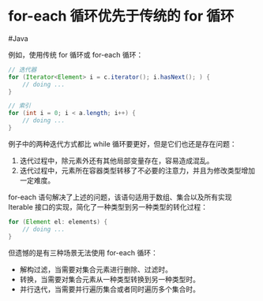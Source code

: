 # for-each 循环优先于传统的 for 循环
#Java 

例如，使用传统 for 循环或 for-each 循环：

```java
// 迭代器
for (Iterator<Element> i = c.iterator(); i.hasNext(); ) {
    // doing ...
}

// 索引
for (int i = 0; i < a.length; i++) {
    // doing ...
}
```

例子中的两种迭代方式都比 while 循环要更好，但是它们也还是存在问题：

1. 迭代过程中，除元素外还有其他局部变量存在，容易造成混乱。
2. 迭代过程中，元素所在容器类型转移了不必要的注意力，并且为修改类型增加一定难度。

for-each 语句解决了上述的问题，该语句适用于数组、集合以及所有实现 Iterable 接口的实现，简化了一种类型到另一种类型的转化过程：

```java
for (Element el: elements) {
    // doing ...
}
```

但遗憾的是有三种场景无法使用 for-each 循环：
+ 解构过滤，当需要对集合元素进行删除、过滤时。
+ 转换，当需要对集合元素从一种类型转换到另一种类型时。
+ 并行迭代，当需要并行遍历集合或者同时遍历多个集合时。